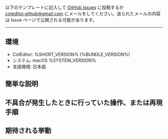 
以下のテンプレートに記入して [GitHub Issues](https://github.com/coteditor/CotEditor/issues) に投稿するか <coteditor.github@gmail.com> にメールをしてください。送られたメールの内容は Issue ページで公開される可能があります。

-----------------------------------------------

## 環境 

- CotEditor: %SHORT_VERSION% (%BUNDLE_VERSION%)
- システム: macOS %SYSTEM_VERSION%
- 言語環境: 日本語


## 簡単な説明

<!-- ここに記入 -->


## 不具合が発生したときに行っていた操作、または再現手順

<!-- ここに記入 -->


## 期待される挙動

<!-- ここに記入 -->
